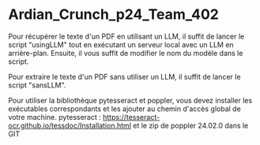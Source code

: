 # Ardian_Crunch_p24_Team_402

Pour récupérer le texte d'un PDF en utilisant un LLM, il suffit de lancer le script "usingLLM" tout en exécutant un serveur local avec un LLM en arrière-plan. Ensuite, il vous suffit de modifier le nom du modèle dans le script.

Pour extraire le texte d'un PDF sans utiliser un LLM, il suffit de lancer le script "sansLLM".

Pour utiliser la bibliothèque pytesseract et poppler, vous devez installer les exécutables correspondants et les ajouter au chemin d'accès global de votre machine.
pytesseract : https://tesseract-ocr.github.io/tessdoc/Installation.html
et le zip de poppler 24.02.0 dans le GIT